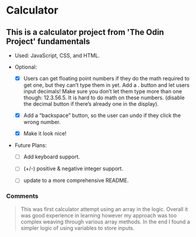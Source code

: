 # Calculator

## This is a calculator project from 'The Odin Project' fundamentals

- Used: JavaScript, CSS, and HTML.

- Optional:

  - [x] Users can get floating point numbers if they do the math required to get one, but they can’t type them in yet. Add a . button and let users input decimals! Make sure you don’t let them type more than one though: 12.3.56.5. It is hard to do math on these numbers. (disable the decimal button if there’s already one in the display).

  - [x] Add a “backspace” button, so the user can undo if they click the wrong number.

  - [x] Make it look nice!

- Future Plans:

  - [ ] Add keyboard support.

  - [ ] (+/-) positive & negative integer support.

  - [ ] update to a more comprehensive README.

### Comments

> This was first calculator attempt using an array in the logic. Overall it was good experience in learning however my approach was too complex weaving through various array methods. In the end I found a simpler logic of using variables to store inputs.
